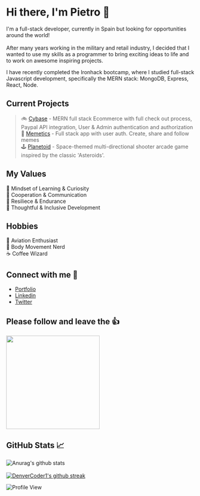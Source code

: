 # Hi there, I'm Pietro 👋
I'm a full-stack developer, currently in Spain but looking for opportunities around the world! <br/> <br/>
After many years working in the military and retail industry, I decided that I wanted to use my skills as a programmer to bring exciting ideas to life and to work on awesome inspiring projects.

I have recently completed the Ironhack bootcamp, where I studied full-stack Javascript development, specifically the MERN stack: MongoDB, Express, React, Node.


## Current Projects <br/>
> :bike: [Cybase](https://cibaseapp.herokuapp.com/) - MERN full stack Ecommerce with full check out process, Paypal API integration, User & Admin authentication and authorization <br/>
> :rofl: [Memetics](https://memetics.herokuapp.com/) - Full stack app with user auth. Create, share and follow memes <br/>
> :joystick: [Planetoid](https://pilauria.github.io/Planetoid-HTML5-Canvas/) - Space-themed multi-directional shooter arcade game inspired by the classic 'Asteroids'.


## My Values
:telescope: Mindset of Learning & Curiosity <br/>
:raising_hand: Cooperation & Communication <br/>
:crossed_flags: Resiliece & Endurance <br/>
:brain: Thoughtful & Inclusive Development 

## Hobbies
:flight_arrival: Aviation Enthusiast <br/>
:cartwheeling: Body Movement Nerd <br/>
:coffee: Coffee Wizard 



## Connect with me :thought_balloon:
- [Portfolio](https://www.pietrolauria.com/) <br/>
- [Linkedin](https://www.linkedin.com/in/pietro-lauria/) <br/>
- [Twitter](https://twitter.com/pilauria) <br/>



## Please follow and leave the :thumbsup:
<img src="https://c.tenor.com/XpM54W9iO2kAAAAd/thumbs-up-okay.gif" width="250" height="auto" />

## GitHub Stats :chart_with_upwards_trend:
![Anurag's github stats](https://github-readme-stats.vercel.app/api?username=pilauria&theme=tokyonight&show_icons=true) <br/> <br/>
[![DenverCoder1's github streak](https://github-readme-streak-stats.herokuapp.com/?user=pilauria&theme=blue-green)](https://github.com/DenverCoder1/github-readme-streak-stats)

![Profile View](https://komarev.com/ghpvc/?username=pilauria&style=plastic) <br/> <br/> 
 
